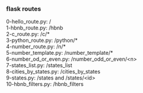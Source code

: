 ### flask routes
0-hello_route.py: /  
1-hbnb_route.py: /hbnb  
2-c_route.py: /c/*  
3-python_route.py: /python/*  
4-number_route.py: /n/*  
5-number_template.py: /number_template/*  
6-number_od_or_even.py: /number_odd_or_even/\<n\>  
7-states_list.py: /states_list  
8-cities_by_states.py: /cities_by_states  
9-states.py: /states and /states/\<id\>  
10-hbnb_filters.py: /hbnb_filters  
